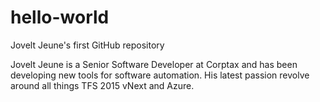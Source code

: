 # hello-world
Jovelt Jeune's first GitHub repository

Jovelt Jeune is a Senior Software Developer at Corptax and has been developing new tools for software automation. His latest passion revolve around all things TFS 2015 vNext and Azure.
